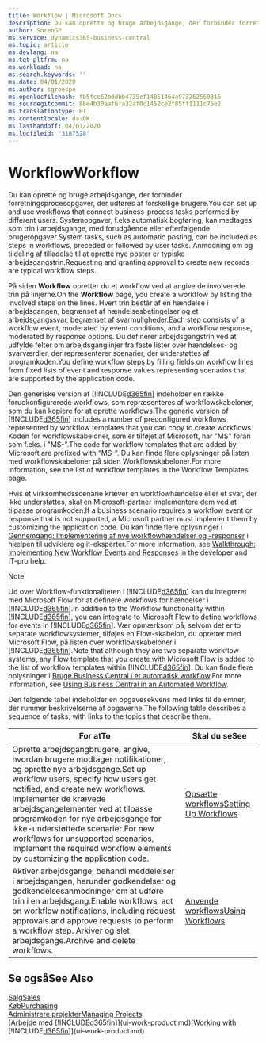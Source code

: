 ```yaml
---
title: Workflow | Microsoft Docs
description: Du kan oprette og bruge arbejdsgange, der forbinder forretningsprocesopgaver, der udføres af forskellige brugere. Systemopgaver, f.eks automatisk bogføring, kan medtages som trin i arbejdsgange, med forudgående eller efterfølgende brugeropgaver. Anmodning om og tildeling af tilladelse til at oprette nye poster er typiske arbejdsgangstrin.
author: SorenGP
ms.service: dynamics365-business-central
ms.topic: article
ms.devlang: na
ms.tgt_pltfrm: na
ms.workload: na
ms.search.keywords: ''
ms.date: 04/01/2020
ms.author: sgroespe
ms.openlocfilehash: fb5fce62bddbb4739ef14851464a973262569815
ms.sourcegitcommit: 88e4b30eaf6fa32af0c1452ce2f85ff1111c75e2
ms.translationtype: HT
ms.contentlocale: da-DK
ms.lasthandoff: 04/01/2020
ms.locfileid: "3187528"
---
```

# <a name="workflow"></a><span data-ttu-id="037fe-105">Workflow</span><span class="sxs-lookup"><span data-stu-id="037fe-105">Workflow</span></span>
<span data-ttu-id="037fe-106">Du kan oprette og bruge arbejdsgange, der forbinder forretningsprocesopgaver, der udføres af forskellige brugere.</span><span class="sxs-lookup"><span data-stu-id="037fe-106">You can set up and use workflows that connect business-process tasks performed by different users.</span></span> <span data-ttu-id="037fe-107">Systemopgaver, f.eks automatisk bogføring, kan medtages som trin i arbejdsgange, med forudgående eller efterfølgende brugeropgaver.</span><span class="sxs-lookup"><span data-stu-id="037fe-107">System tasks, such as automatic posting, can be included as steps in workflows, preceded or followed by user tasks.</span></span> <span data-ttu-id="037fe-108">Anmodning om og tildeling af tilladelse til at oprette nye poster er typiske arbejdsgangstrin.</span><span class="sxs-lookup"><span data-stu-id="037fe-108">Requesting and granting approval to create new records are typical workflow steps.</span></span>  

 <span data-ttu-id="037fe-109">På siden **Workflow** opretter du et workflow ved at angive de involverede trin på linjerne.</span><span class="sxs-lookup"><span data-stu-id="037fe-109">On the **Workflow** page, you create a workflow by listing the involved steps on the lines.</span></span> <span data-ttu-id="037fe-110">Hvert trin består af en hændelse i arbejdsgangen, begrænset af hændelsesbetingelser og et arbejdsgangssvar, begrænset af svarmuligheder.</span><span class="sxs-lookup"><span data-stu-id="037fe-110">Each step consists of a workflow event, moderated by event conditions, and a workflow response, moderated by response options.</span></span> <span data-ttu-id="037fe-111">Du definerer arbejdsgangstrin ved at udfylde felter om arbejdsganglinjer fra faste lister over hændelses- og svarværdier, der repræsenterer scenarier, der understøttes af programkoden.</span><span class="sxs-lookup"><span data-stu-id="037fe-111">You define workflow steps by filling fields on workflow lines from fixed lists of event and response values representing scenarios that are supported by the application code.</span></span>  

 <span data-ttu-id="037fe-112">Den generiske version af [!INCLUDE[d365fin](includes/d365fin_md.md)] indeholder en række forudkonfigurerede workflows, som repræsenteres af workflowskabeloner, som du kan kopiere for at oprette workflows.</span><span class="sxs-lookup"><span data-stu-id="037fe-112">The generic version of [!INCLUDE[d365fin](includes/d365fin_md.md)] includes a number of preconfigured workflows represented by workflow templates that you can copy to create workflows.</span></span> <span data-ttu-id="037fe-113">Koden for workflowskabeloner, som er tilføjet af Microsoft, har "MS" foran som f.eks. i "MS-".</span><span class="sxs-lookup"><span data-stu-id="037fe-113">The code for workflow templates that are added by Microsoft are prefixed with “MS-“.</span></span> <span data-ttu-id="037fe-114">Du kan finde flere oplysninger på listen med workflowskabeloner på siden Workflowskabeloner.</span><span class="sxs-lookup"><span data-stu-id="037fe-114">For more information, see the list of workflow templates in the Workflow Templates page.</span></span>  

 <span data-ttu-id="037fe-115">Hvis et virksomhedsscenarie kræver en workflowhændelse eller et svar, der ikke understøttes, skal en Microsoft-partner implementere dem ved at tilpasse programkoden.</span><span class="sxs-lookup"><span data-stu-id="037fe-115">If a business scenario requires a workflow event or response that is not supported, a Microsoft partner must implement them by customizing the application code.</span></span> <span data-ttu-id="037fe-116">Du kan finde flere oplysninger i [Gennemgang: Implementering af nye workflowhændelser og -responser](/dynamics-nav/Walkthrough--Implementing-New-Workflow-Events-and-Responses) i hjælpen til udviklere og it-eksperter.</span><span class="sxs-lookup"><span data-stu-id="037fe-116">For more information, see [Walkthrough: Implementing New Workflow Events and Responses](/dynamics-nav/Walkthrough--Implementing-New-Workflow-Events-and-Responses) in the developer and IT-pro help.</span></span>

 > [!NOTE]
 > <span data-ttu-id="037fe-117">Ud over Workflow-funktionaliteten i [!INCLUDE[d365fin](includes/d365fin_md.md)] kan du integreret med Microsoft Flow for at definere workflows for hændelser i [!INCLUDE[d365fin](includes/d365fin_md.md)].</span><span class="sxs-lookup"><span data-stu-id="037fe-117">In addition to the Workflow functionality within [!INCLUDE[d365fin](includes/d365fin_md.md)], you can integrate to Microsoft Flow to define workflows for events in [!INCLUDE[d365fin](includes/d365fin_md.md)].</span></span> <span data-ttu-id="037fe-118">Vær opmærksom på, selvom det er to separate workflowsystemer, tilføjes en Flow-skabelon, du opretter med Microsoft Flow, på listen over workflowskabeloner i [!INCLUDE[d365fin](includes/d365fin_md.md)].</span><span class="sxs-lookup"><span data-stu-id="037fe-118">Note that although they are two separate workflow systems, any Flow template that you create with Microsoft Flow is added to the list of workflow templates within [!INCLUDE[d365fin](includes/d365fin_md.md)].</span></span> <span data-ttu-id="037fe-119">Du kan finde flere oplysninger i [Bruge Business Central i et automatisk workflow](across-how-use-financials-data-source-flow.md).</span><span class="sxs-lookup"><span data-stu-id="037fe-119">For more information, see [Using Business Central in an Automated Workflow](across-how-use-financials-data-source-flow.md).</span></span>  

 <span data-ttu-id="037fe-120">Den følgende tabel indeholder en opgavesekvens med links til de emner, der rummer beskrivelserne af opgaverne.</span><span class="sxs-lookup"><span data-stu-id="037fe-120">The following table describes a sequence of tasks, with links to the topics that describe them.</span></span>  

|<span data-ttu-id="037fe-121">**For at**</span><span class="sxs-lookup"><span data-stu-id="037fe-121">**To**</span></span>|<span data-ttu-id="037fe-122">**Skal du se**</span><span class="sxs-lookup"><span data-stu-id="037fe-122">**See**</span></span>|  
|------------|-------------|  
|<span data-ttu-id="037fe-123">Oprette arbejdsgangbrugere, angive, hvordan brugere modtager notifikationer, og oprette nye arbejdsgange.</span><span class="sxs-lookup"><span data-stu-id="037fe-123">Set up workflow users, specify how users get notified, and create new workflows.</span></span> <span data-ttu-id="037fe-124">Implementer de krævede arbejdsgangelementer ved at tilpasse programkoden for nye arbejdsgange for ikke-understøttede scenarier.</span><span class="sxs-lookup"><span data-stu-id="037fe-124">For new workflows for unsupported scenarios, implement the required workflow elements by customizing the application code.</span></span>|[<span data-ttu-id="037fe-125">Opsætte workflows</span><span class="sxs-lookup"><span data-stu-id="037fe-125">Setting Up Workflows</span></span>](across-set-up-workflows.md)|  
|<span data-ttu-id="037fe-126">Aktiver arbejdsgange, behandl meddelelser i arbejdsgangen, herunder godkendelser og godkendelsesanmodninger om at udføre trin i en arbejdsgang.</span><span class="sxs-lookup"><span data-stu-id="037fe-126">Enable workflows, act on workflow notifications, including request approvals and approve requests to perform a workflow step.</span></span> <span data-ttu-id="037fe-127">Arkiver og slet arbejdsgange.</span><span class="sxs-lookup"><span data-stu-id="037fe-127">Archive and delete workflows.</span></span>|[<span data-ttu-id="037fe-128">Anvende workflows</span><span class="sxs-lookup"><span data-stu-id="037fe-128">Using Workflows</span></span>](across-use-workflows.md)|  

## <a name="see-also"></a><span data-ttu-id="037fe-129">Se også</span><span class="sxs-lookup"><span data-stu-id="037fe-129">See Also</span></span>  
[<span data-ttu-id="037fe-130">Salg</span><span class="sxs-lookup"><span data-stu-id="037fe-130">Sales</span></span>](sales-manage-sales.md)  
[<span data-ttu-id="037fe-131">Køb</span><span class="sxs-lookup"><span data-stu-id="037fe-131">Purchasing</span></span>](purchasing-manage-purchasing.md)  
[<span data-ttu-id="037fe-132">Administrere projekter</span><span class="sxs-lookup"><span data-stu-id="037fe-132">Managing Projects</span></span>](projects-manage-projects.md)  
<span data-ttu-id="037fe-133">[Arbejde med [!INCLUDE[d365fin](includes/d365fin_md.md)]](ui-work-product.md)</span><span class="sxs-lookup"><span data-stu-id="037fe-133">[Working with [!INCLUDE[d365fin](includes/d365fin_md.md)]](ui-work-product.md)</span></span>
